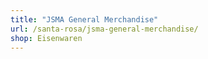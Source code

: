 ```yaml
---
title: "JSMA General Merchandise"
url: /santa-rosa/jsma-general-merchandise/
shop: Eisenwaren
---
```

